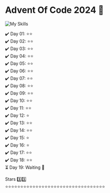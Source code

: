 # Advent Of Code 2024 🎄
![My Skills](https://go-skill-icons.vercel.app/api/icons?i=python,js,golang,lua,cpp&titles=true)

:heavy_check_mark: Day 01: :star::star:<br>
:heavy_check_mark: Day 02: :star::star:<br>
:heavy_check_mark: Day 03: :star::star:<br>
:heavy_check_mark: Day 04: :star::star:<br>
:heavy_check_mark: Day 05: :star::star:<br>
:heavy_check_mark: Day 06: :star::star:<br>
:heavy_check_mark: Day 07: :star::star:<br>
:heavy_check_mark: Day 08: :star::star:<br>
:heavy_check_mark: Day 09: :star::star:<br>
:heavy_check_mark: Day 10: :star::star:<br>
:heavy_check_mark: Day 11: :star::star:<br>
:heavy_check_mark: Day 12: :star:<br>
:heavy_check_mark: Day 13: :star::star:<br>
:heavy_check_mark: Day 14: :star::star:<br>
:heavy_check_mark: Day 15: :star:<br>
:heavy_check_mark: Day 16: :star:<br>
:heavy_check_mark: Day 17: :star::star:<br>
:heavy_check_mark: Day 18: :star::star:<br>
:hourglass_flowing_sand: Day 19: Waiting 🔨<br>

Stars 3️⃣3️⃣ <br>
:star::star::star::star::star::star::star::star::star::star::star::star::star::star::star::star::star::star::star::star::star::star::star::star::star::star::star::star::star::star::star::star::star:
